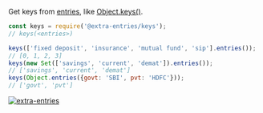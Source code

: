 Get keys from [entries], like [Object.keys()].

```javascript
const keys = require('@extra-entries/keys');
// keys(<entries>)

keys(['fixed deposit', 'insurance', 'mutual fund', 'sip'].entries());
// [0, 1, 2, 3]
keys(new Set(['savings', 'current', 'demat']).entries());
// ['savings', 'current', 'demat']
keys(Object.entries({govt: 'SBI', pvt: 'HDFC'}));
// ['govt', 'pvt']
```


[![extra-entries](https://i.imgur.com/iICkjUV.jpg)](https://www.npmjs.com/package/extra-entries)

[entries]: https://developer.mozilla.org/en-US/docs/Web/JavaScript/Reference/Global_Objects/Array/entries
[Object.keys()]: https://developer.mozilla.org/en-US/docs/Web/JavaScript/Reference/Global_Objects/Object/keys
